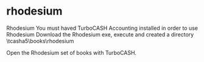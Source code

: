 # rhodesium
Rhodesium
You must haved TurboCASH Accounting installed in order to use Rhodesium
Download the Rhodesium exe, execute and created a directory \tcasha5\books\rhodesium

Open the Rhodesium set of books with TurboCASH.
